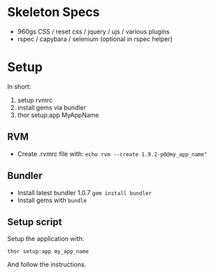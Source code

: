 # Skeleton Specs

* 960gs CSS / reset css / jquery / ujs / various plugins
* rspec / capybara / selenium (optional in rspec helper)

# Setup

In short:

1. setup rvmrc
2. install gems via bundler
3. thor setup:app MyAppName

## RVM

* Create .rvmrc file with: `echo rvm --create 1.9.2-p0@my_app_name"`

## Bundler

* Install latest bundler 1.0.7 `gem install bundler`
* Install gems with `bundle`

## Setup script

Setup the application with:

    thor setup:app my_app_name

And follow the instructions.

